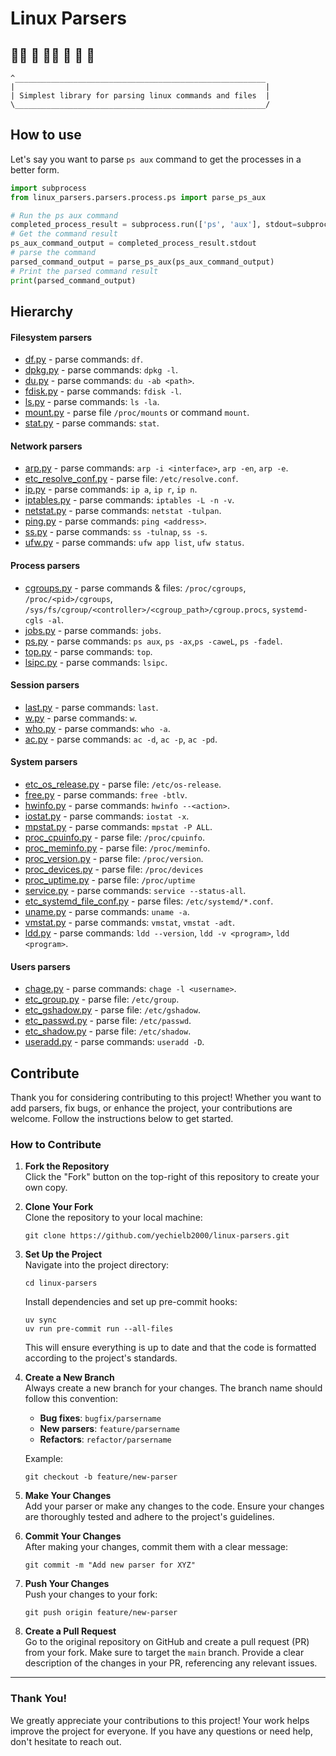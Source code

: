 # Linux Parsers

## 🤵‍♂️ 🐧 🤵‍♀️ 🐧 🤵 🐧

    ^________________________________________________________
    |                                                        |
    | Simplest library for parsing linux commands and files  |
    \________________________________________________________/

## How to use

Let's say you want to parse `ps aux` command to get the processes in a better form.

```python
import subprocess
from linux_parsers.parsers.process.ps import parse_ps_aux

# Run the ps aux command
completed_process_result = subprocess.run(['ps', 'aux'], stdout=subprocess.PIPE, stderr=subprocess.PIPE, text=True)
# Get the command result
ps_aux_command_output = completed_process_result.stdout
# parse the command
parsed_command_output = parse_ps_aux(ps_aux_command_output)
# Print the parsed command result
print(parsed_command_output)
```

## Hierarchy

#### Filesystem parsers

- [df.py](linux_parsers/parsers/filesystem/df.py) - parse commands: `df`.
- [dpkg.py](linux_parsers/parsers/filesystem/dpkg.py) - parse commands: `dpkg -l`.
- [du.py](linux_parsers/parsers/filesystem/du.py) - parse commands: `du -ab <path>`.
- [fdisk.py](linux_parsers/parsers/filesystem/fdisk.py) - parse commands: `fdisk -l`.
- [ls.py](linux_parsers/parsers/filesystem/ls.py) - parse commands: `ls -la`.
- [mount.py](linux_parsers/parsers/filesystem/mount.py) - parse file `/proc/mounts` or command `mount`.
- [stat.py](linux_parsers/parsers/filesystem/stat.py) - parse commands: `stat`.

#### Network parsers

- [arp.py](linux_parsers/parsers/network/arp.py) - parse commands: `arp -i <interface>`, `arp -en`, `arp -e`.
- [etc_resolve_conf.py](linux_parsers/parsers/network/etc_resolve_conf.py) - parse file: `/etc/resolve.conf`.
- [ip.py](linux_parsers/parsers/network/ip.py) - parse commands: `ip a`, `ip r`, `ip n`.
- [iptables.py](linux_parsers/parsers/network/iptables.py) - parse commands: `iptables -L -n -v`.
- [netstat.py](linux_parsers/parsers/network/netstat.py) - parse commands: `netstat -tulpan`.
- [ping.py](linux_parsers/parsers/network/ping.py) - parse commands: `ping <address>`.
- [ss.py](linux_parsers/parsers/network/ss.py) - parse commands: `ss -tulnap`, `ss -s`.
- [ufw.py](linux_parsers/parsers/network/ufw.py) - parse commands: `ufw app list`, `ufw status`.

#### Process parsers

- [cgroups.py](linux_parsers/parsers/process/cgroups.py) - parse commands & files: `/proc/cgroups`,
  `/proc/<pid>/cgroups`,
  `/sys/fs/cgroup/<controller>/<cgroup_path>/cgroup.procs`, `systemd-cgls -al`.
- [jobs.py](linux_parsers/parsers/process/jobs.py) - parse commands: `jobs`.
- [ps.py](linux_parsers/parsers/process/ps.py) - parse commands: `ps aux`, `ps -ax`,`ps -caweL`, `ps -fadel`.
- [top.py](linux_parsers/parsers/process/top.py) - parse commands: `top`.
- [lsipc.py](linux_parsers/parsers/process/lsipc.py) - parse commands: `lsipc`.

#### Session parsers

- [last.py](linux_parsers/parsers/session/last.py) - parse commands: `last`.
- [w.py](linux_parsers/parsers/session/w.py) - parse commands: `w`.
- [who.py](linux_parsers/parsers/session/who.py) - parse commands: `who -a`.
- [ac.py](linux_parsers/parsers/session/ac.py) - parse commands: `ac -d`, `ac -p`, `ac -pd`.

#### System parsers

- [etc_os_release.py](linux_parsers/parsers/system/etc_os_release.py) - parse file: `/etc/os-release`.
- [free.py](linux_parsers/parsers/system/free.py) - parse commands: `free -btlv`.
- [hwinfo.py](linux_parsers/parsers/system/hwinfo.py) - parse commands: `hwinfo --<action>`.
- [iostat.py](linux_parsers/parsers/system/iostat.py) - parse commands: `iostat -x`.
- [mpstat.py](linux_parsers/parsers/system/mpstat.py) - parse commands: `mpstat -P ALL`.
- [proc_cpuinfo.py](linux_parsers/parsers/system/proc_cpuinfo.py) - parse file: `/proc/cpuinfo`.
- [proc_meminfo.py](linux_parsers/parsers/system/proc_meminfo.py) - parse file: `/proc/meminfo`.
- [proc_version.py](linux_parsers/parsers/system/proc_version.py) - parse file: `/proc/version`.
- [proc_devices.py](linux_parsers/parsers/system/proc_devices.py) - parse file: `/proc/devices`
- [proc_uptime.py](linux_parsers/parsers/system/proc_uptime.py) - parse file: `/proc/uptime`
- [service.py](linux_parsers/parsers/system/service.py) - parse commands: `service --status-all`.
- [etc_systemd_file_conf.py](linux_parsers/parsers/system/etc_systemd_file_conf.py) - parse files:
  `/etc/systemd/*.conf`.
- [uname.py](linux_parsers/parsers/system/uname.py) - parse commands: `uname -a`.
- [vmstat.py](linux_parsers/parsers/system/vmstat.py) - parse commands: `vmstat`, `vmstat -adt`.
- [ldd.py](linux_parsers/parsers/system/ldd.py) - parse commands: `ldd --version`, `ldd -v <program>`, `ldd <program>`.

#### Users parsers

- [chage.py](linux_parsers/parsers/users/chage.py) - parse commands: `chage -l <username>`.
- [etc_group.py](linux_parsers/parsers/users/etc_group.py) - parse file: `/etc/group`.
- [etc_gshadow.py](linux_parsers/parsers/users/etc_gshadow.py) - parse file: `/etc/gshadow`.
- [etc_passwd.py](linux_parsers/parsers/users/etc_passwd.py) - parse file: `/etc/passwd`.
- [etc_shadow.py](linux_parsers/parsers/users/etc_shadow.py) - parse file: `/etc/shadow`.
- [useradd.py](linux_parsers/parsers/users/useradd.py) - parse commands: `useradd -D`.

## Contribute

Thank you for considering contributing to this project! Whether you want to add parsers, fix bugs, or enhance the
project, your contributions are welcome. Follow the instructions below to get started.

### How to Contribute

1. **Fork the Repository**  
   Click the "Fork" button on the top-right of this repository to create your own copy.

2. **Clone Your Fork**  
   Clone the repository to your local machine:
   ```shell
   git clone https://github.com/yechielb2000/linux-parsers.git
   ```

3. **Set Up the Project**  
   Navigate into the project directory:
   ```shell
   cd linux-parsers
   ```

   Install dependencies and set up pre-commit hooks:
   ```shell
   uv sync
   uv run pre-commit run --all-files
   ```

   This will ensure everything is up to date and that the code is formatted according to the project's standards.

4. **Create a New Branch**  
   Always create a new branch for your changes. The branch name should follow this convention:
    - **Bug fixes**: `bugfix/parsername`
    - **New parsers**: `feature/parsername`
    - **Refactors**: `refactor/parsername`

   Example:
   ```shell
   git checkout -b feature/new-parser
   ```

5. **Make Your Changes**  
   Add your parser or make any changes to the code. Ensure your changes are thoroughly tested and adhere to the
   project's guidelines.

6. **Commit Your Changes**  
   After making your changes, commit them with a clear message:
   ```shell
   git commit -m "Add new parser for XYZ"
   ```

7. **Push Your Changes**  
   Push your changes to your fork:
   ```shell
   git push origin feature/new-parser
   ```

8. **Create a Pull Request**  
   Go to the original repository on GitHub and create a pull request (PR) from your fork. Make sure to target the `main`
   branch. Provide a clear description of the changes in your PR, referencing any relevant issues.

---

### Thank You!

We greatly appreciate your contributions to this project! Your work helps improve the project for everyone. If you have
any questions or need help, don't hesitate to reach out.
